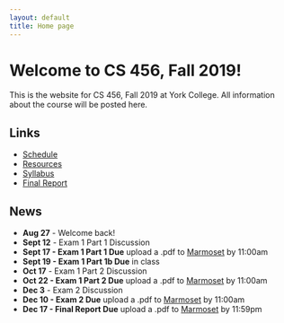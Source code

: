 ```yaml
---
layout: default
title: Home page
---
```


# Welcome to CS 456, Fall 2019!

This is the website for CS 456, Fall 2019 at York College.
All information about the course will be posted here.

## Links

* [Schedule](schedule/index.html)
* [Resources](resources.html)
* [Syllabus](syllabus.html)
* [Final Report](finalreport.html)

## News
* **Aug 27** - Welcome back!
* **Sept 12** - Exam 1 Part 1 Discussion
* **Sept 17 - Exam 1 Part 1 Due** upload a .pdf to [Marmoset](https://cs.ycp.edu/marmoset/login) by 11:00am
* **Sept 19 - Exam 1 Part 1b Due** in class
* **Oct 17** - Exam 1 Part 2 Discussion
* **Oct 22 - Exam 1 Part 2 Due** upload a .pdf to [Marmoset](https://cs.ycp.edu/marmoset/login) by 11:00am
* **Dec 3** - Exam 2 Discussion
* **Dec 10 - Exam 2 Due** upload a .pdf to [Marmoset](https://cs.ycp.edu/marmoset/login) by 11:00am
* **Dec 17 - Final Report Due** upload a .pdf to [Marmoset](https://cs.ycp.edu/marmoset/login) by 11:59pm
 


<!--
* **Feb 12** - Exam 1 Part 1 Discussion
* **Feb 15 - Exam 1 Part 1 Due** upload a .pdf to Marmoset by 5:00pm
* **Mar 5, 7 - NO CLASS, WINTER BREAK**
* **Apr 18 - NO CLASS, SPRING BREAK**
* **May 9** - Exam 2 Discussion
* **May 14 - Exam 2 Due** upload a .pdf to [Marmoset](https://cs.ycp.edu/marmoset/login) by 11:59pm
* **May 15 - Final Report Due by 11:59pm** upload a .pdf to [Marmoset](https://cs.ycp.edu/marmoset/login) by 11:59pm
-->